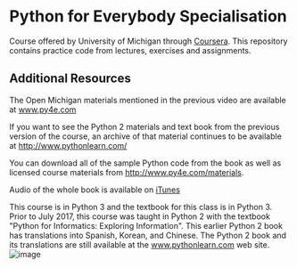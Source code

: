 # Python for Everybody Specialisation
Course offered by University of Michigan through [Coursera](https://www.coursera.org/specializations/python). This repository contains practice code from lectures, exercises and assignments.

## Additional Resources
The Open Michigan materials mentioned in the previous video are available at www.py4e.com

If you want to see the Python 2 materials and text book from the previous version of the course, an archive of that material continues to be available at http://www.pythonlearn.com/

You can download all of the sample Python code from the book as well as licensed course materials from http://www.py4e.com/materials.

Audio of the whole book is available on [iTunes](https://podcasts.apple.com/us/podcast/python-for-everybody-audio-py4e/id1214665693)

This course is in Python 3 and the textbook for this class is in Python 3.  Prior to July 2017, this course was taught in Python 2 with the textbook "Python for Informatics: Exploring Information".  This earlier Python 2 book has translations into Spanish, Korean, and Chinese.  The Python 2 book and its translations are still available at the www.pythonlearn.com web site.![image](https://user-images.githubusercontent.com/9670462/170468998-9541e72a-8a97-4f63-bdf2-e843eaa4be98.png)

